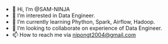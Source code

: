 - 👋 Hi, I’m @SAM-NINJA
- 👀 I’m interested in Data​ Engineer.
- 🌱 I’m currently learning Phython, Spark, Airflow, Hadoop.
- 💞️ I’m looking to collaborate on experience of​ Data​ Engineer.
- 📫 How to reach me via nipongt2004@gmail.com

<!---
SAM-NINJA/SAM-NINJA is a ✨ special ✨ repository because its `README.md` (this file) appears on your GitHub profile.
You can click the Preview link to take a look at your changes.
--->
